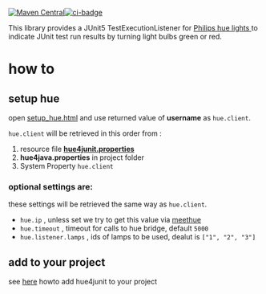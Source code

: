 [![Maven Central](https://img.shields.io/maven-central/v/de.klosebrothers.hue/hue4junit.svg?label=Maven%20Central)](https://search.maven.org/search?q=g:%22de.klosebrothers.hue%22%20AND%20a:%22hue4junit%22)[![ci-badge]][ci-actions]




This library provides a JUnit5 TestExecutionListener for [Philips hue lights ](https://www2.meethue.com/en-us) to indicate JUnit test run results by turning light bulbs green or red.

# how to
## setup hue
open [setup_hue.html](http://htmlpreview.github.io/?https://github.com/mklose/hue4junit/blob/master/setup_hue.html) and use returned value of __username__ as ``hue.client``.

``hue.client`` will be retrieved in this order from :
 1. resource file [__hue4junit.properties__](resources/hue4junit.properties)
 1. __hue4java.properties__ in project folder
 1. System Property ```hue.client```
 
 ### optional settings are:
 these settings will be retrieved the same way as ``hue.client``. 
  - ``hue.ip`` , unless set we try to get this value via [meethue](https://www.meethue.com/api/nupnp)
  - ``hue.timeout`` , timeout for calls to hue bridge, default ``5000``
  - ``hue.listener.lamps`` , ids of lamps to be used, dealut is  ``["1", "2", "3"]``

## add to your project

see [here](https://github.com/swkBerlin/kata-bootstraps/tree/master/java/hue4j5) howto add hue4junit to your project

[ci-badge]: https://github.com/mklose/hue4junit/workflows/CI/badge.svg "CI build status"
[ci-actions]: https://github.com/mklose/hue4junit/actions